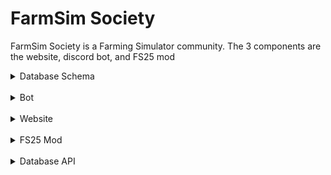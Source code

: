 # FarmSim Society

FarmSim Society is a Farming Simulator community. The 3 components are the website, discord bot, and FS25 mod

<details>
<summary>Database Schema</summary>

- users
    - id INTEGER PRIMARY KEY
    - username STRING
    - discord_id INTEGER
    - join_date DATETIME DEFAULT DATETIME NOW
    - admin BOOLEAN DEFAULT FALSE
    - farm_manager BOOLEAN DEFAULT FALSE
    - balance INTEGER DEFAULT 10000
- servers
    - id INTEGER PRIMARY KEY
    - ip STRING
    - name STRING
    - map STRING
- user_servers
    - user_id INTEGER FOREIGN KEY REFERENCES users(id)
    - server_id INTEGER FOREIGN KEY REFERENCES servers(id)
    - PRIMARY KEY (user_id, server_id)
- properties
    - id INTEGER PRIMARY KEY
    - property_id INTEGER
    - server_id INTEGER FOREIGN KEY servers(id)
    - user_id INTEGER FOREIGN KEY users(id)
    - image STRING
    - size INTEGER
    - price INTEGER
- auction
    - id INTEGER PRIMARY KEY
    - server_id INTEGER FOREIGN KEY REFERENCES servers(id)
    - property_id INTEGER FOREIGN KEY REFERENCES properties(id)
    - cost INTEGER

</details>

<br/>

<details>
<summary>Bot</summary>

The bot component of the community

<details>
<summary>Bot commands</summary>

- ## Economy
    - /bank - Shows users bank account
    - /transfer player user \<username\> amount \<amount\>
    - /transfer server

</details>

<br/>

<details>
<summary>Alembic commands</summary>

```shell
# Create new database revision
alembic revision --autogenerate -m "Description"

# Migrate to new revision
alembic upgrade head

# View history
alembic history
```

</details>

<br/>

<details>
<summary>Requirements</summary>

- aiohappyeyeballs==2.4.3
- aiohttp==3.11.8
- aiosignal==1.3.1
- alembic==1.14.0
- async-timeout==5.0.1
- attrs==24.2.0
- blinker==1.9.0
- certifi==2024.8.30
- charset-normalizer==3.4.0
- click==8.1.7
- discord.py==2.4.0
- Flask==3.1.0
- frozenlist==1.5.0
- greenlet==3.1.1
- idna==3.10
- itsdangerous==2.2.0
- Jinja2==3.1.4
- Mako==1.3.6
- MarkupSafe==3.0.2
- multidict==6.1.0
- propcache==0.2.0
- PyMySQL==1.1.1
- python-dotenv==1.0.1
- requests==2.32.3
- SQLAlchemy==2.0.36
- typing_extensions==4.12.2
- urllib3==2.2.3
- websockets==14.1
- Werkzeug==3.1.3
- yarl==1.18.0

</details>

<br/>

<details>
<summary>Todo</summary>

- Log every command run
    - To channel
    - More verbose
- Add more detail to help command

</details>
</details>

<br/>

<details>
<summary>Website</summary>

The website component of the community

<details>
<summary>Todo</summary>

- Add notification system
    - auction house
    - fix dark mode toggle bar on main

</details>

</details>

<br/>

<details>
<summary>FS25 Mod</summary>

The FS25 mod component of the community

<details>
<summary>Todo</summary>

</details>

</details>

<br/>

<details>
<summary>Database API</summary>

The Database package being used for the server and the bot

<details>
<summary>Todo</summary>

- Add remove_user method
- Make ServerRepository methods
- Make AuctionRepository methods
</details>

<details>
<summary>Docs</summary>

``` python
Class Database
    get_session()

session = from app import session

class UserRepository()
    create_user(session, username, discord_id, admin: False)
    get_user_by_discord_id(session, discord_id)
    get_user_by_id(session, user_id)
    add_money(session, discord_id, amount)
    remove_money(session, discord_id, amount)
    update_username(session, discord_id, username)
    remove_user(session, discord_id)

class AuctionRepository
    create_auction(session, server_id, property_id)
    get_auction_by_id(session, auction_id)
    get_all_auctions(session)
    set_cost(session, cost)

class ServerRepository
    create_server(session, ip, name, map)
    get_server_by_id(session, server_id)
    set_ip(session, server_id, ip)
    set_map(session, server_id, map)
    
class PropertyRepository
    create_property(session, server_id, user_id, property_number, image, size)
    get_property_by_number(session, server_id, property_number)
    set_user(session, server_id, property_number, user_id)
    set_image(session, server_id, property_number, image)
    set_size(session, server_id, property_number, size)
```
</details>

</details>
